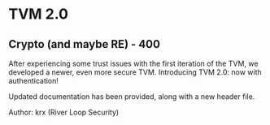 # TVM 2.0

##  Crypto (and maybe RE) - 400

After experiencing some trust issues with the first iteration of the TVM, we developed a newer, even more secure TVM. Introducing TVM 2.0: now with authentication!

Updated documentation has been provided, along with a new header file.

Author: krx (River Loop Security)
